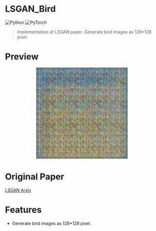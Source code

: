 # LSGAN_Bird
![Python](https://img.shields.io/badge/Python3-3776AB?style=for-the-badge&logo=Python&logoColor=white) ![PyTorch](https://img.shields.io/badge/PyTorch-EE4C2C?style=for-the-badge&logo=PyTorch&logoColor=white)

> Implementation of LSGAN paper.
> Generate bird images as 128*128 pixel.

# Preview
<p align="center">
  <img src="LSGAN.gif" width="300"/>
</p>

# Original Paper
[LSGAN Arxiv](https://arxiv.org/abs/1611.04076)

# Features
- Generate bird images as 128*128 pixel.
